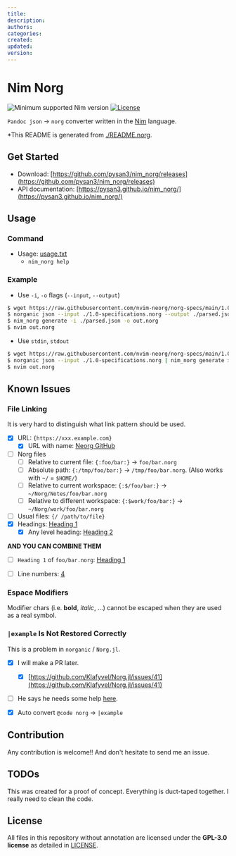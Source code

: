 ```yaml
---
title: 
description: 
authors: 
categories: 
created: 
updated: 
version: 
---
```



# Nim Norg


![Minimum supported Nim version](https://img.shields.io/badge/nim-2.0.0%2B-informational?style=flat&logo=nim)
[![License](https://img.shields.io/github/license/pysan3/nim_norg?style=flat)](#license)

`Pandoc json` -> `norg` converter written in the [Nim](https://nim-lang.org/) language.

*This README is generated from [./README.norg](#readmenorg).


## Get Started

- Download: [https://github.com/pysan3/nim_norg/releases](https://github.com/pysan3/nim_norg/releases)
- API documentation: [https://pysan3.github.io/nim_norg/](https://pysan3.github.io/nim_norg/)


## Usage

### Command

- Usage: [usage.txt](usage.txt)
    - `nim_norg help`


### Example

- Use `-i`, `-o` flags (`--input`, `--output`)
```bash
$ wget https://raw.githubusercontent.com/nvim-neorg/norg-specs/main/1.0-specification.norg
$ norganic json --input ./1.0-specifications.norg --output ./parsed.json
$ nim_norg generate -i ./parsed.json -o out.norg
$ nvim out.norg
```
- Use `stdin`, `stdout`
```bash
$ wget https://raw.githubusercontent.com/nvim-neorg/norg-specs/main/1.0-specification.norg
$ norganic json --input ./1.0-specifications.norg | nim_norg generate > out.norg
$ nvim out.norg
```


## Known Issues



###  File Linking

It is very hard to distinguish what link pattern should be used.

- [x] URL: `{https://xxx.example.com}`
    - [x] URL with name: [Neorg GitHub](https://github.com/nvim-neorg/neorg/)
- [ ] Norg files
    - [ ] Relative to current file: `{:foo/bar:}` -> `foo/bar.norg`
    - [ ] Absolute path: `{:/tmp/foo/bar:}` -> `/tmp/foo/bar.norg`. (Also works with `~/` = `$HOME/`)
    - [ ] Relative to current workspace: `{:$/foo/bar:}` -> `~/Norg/Notes/foo/bar.norg`
    - [ ] Relative to different workspace: `{:$work/foo/bar:}` -> `~/Norg/work/foo/bar.norg`
- [ ] Usual files: `{/ /path/to/file}`
- [x] Headings: [Heading 1](#heading-1)
    - [x] Any level heading: [Heading 2](#heading-2)

**AND YOU CAN COMBINE THEM**
- [ ] `Heading 1` of `foo/bar.norg`: [Heading 1](foo/bar.md#heading-1)
- [ ] Line numbers: [4](foo/bar.md#4)


###  Espace Modifiers

Modifier chars (i.e. **bold**, _italic_, ...) cannot be escaped when they are used as a real symbol.


###  `|example` Is Not Restored Correctly

This is a problem in `norganic` / `Norg.jl`.
- [x] I will make a PR later.
    - [x] [https://github.com/Klafyvel/Norg.jl/issues/41](https://github.com/Klafyvel/Norg.jl/issues/41)
- [ ] He says he needs some help [here](https://github.com/Klafyvel/Norg.jl/issues/41#issuecomment-1784814268).
- [x] Auto convert `@code norg` -> `|example`


## Contribution

Any contribution is welcome!! And don't hesitate to send me an issue.


## TODOs

This was created for a proof of concept. Everything is duct-taped together.
I really need to clean the code.


## License

All files in this repository without annotation are licensed under the **GPL-3.0 license** as detailed in [LICENSE](#license).
